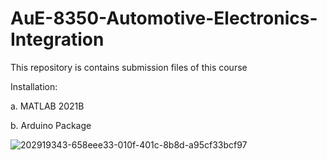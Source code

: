 # AuE-8350-Automotive-Electronics-Integration
This repository is contains submission files of this course

Installation:

a. MATLAB 2021B

b. Arduino Package

   ![202919343-658eee33-010f-401c-8b8d-a95cf33bcf97](https://user-images.githubusercontent.com/93834678/202919434-b378a381-a36f-4899-8000-1c2a396b1eba.png)


